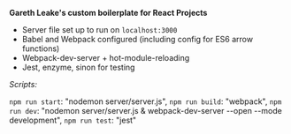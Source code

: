 **Gareth Leake's custom boilerplate for React Projects**

- Server file set up to run on `localhost:3000`
- Babel and Webpack configured (including config for ES6 arrow functions)
- Webpack-dev-server + hot-module-reloading
- Jest, enzyme, sinon for testing

*Scripts:*

`npm run start`: "nodemon server/server.js",
`npm run build`: "webpack",
`npm run dev`: "nodemon server/server.js & webpack-dev-server --open --mode development",
`npm run test`: "jest"
